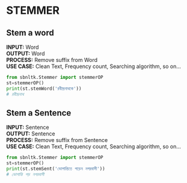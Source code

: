 # STEMMER


## Stem a word

**INPUT:** Word \
**OUTPUT:** Word \
**PROCESS:** Remove suffix from Word \
**USE CASE:** Clean Text, Frequency count, Searching algorithm,
so on...

```python
from sbnltk.Stemmer import stemmerOP
st=stemmerOP()
print(st.stemWord('রবীন্দ্রনাথকে'))
# রবীন্দ্রনাথ
```

## Stem a Sentence

**INPUT:** Sentence \
**OUTPUT:** Sentence \
**PROCESS:** Remove suffix from Sentence \
**USE CASE:** Clean Text, Frequency count, Searching algorithm,
so on...

```python
from sbnltk.Stemmer import stemmerOP
st=stemmerOP()
print(st.stemSent('ভোগান্তিতে পড়েন নগরবাসী'))
# ভোগান্তি পড় নগরবাসী
```
